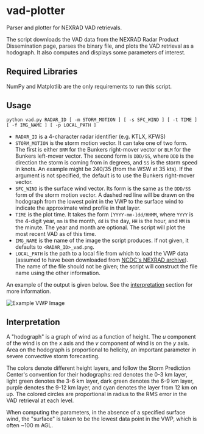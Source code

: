 # vad-plotter
Parser and plotter for NEXRAD VAD retrievals. 

The script downloads the VAD data from the NEXRAD Radar Product Dissemination page, parses the binary file, and plots the VAD retrieval as a hodograph. It also computes and displays some parameters of interest.

## Required Libraries
NumPy and Matplotlib are the only requirements to run this script.

## Usage
```
python vad.py RADAR_ID [ -m STORM_MOTION ] [ -s SFC_WIND ] [ -t TIME ] [ -f IMG_NAME ] [ -p LOCAL_PATH ]
```
* `RADAR_ID` is a 4-character radar identifier (e.g. KTLX, KFWS)
* `STORM_MOTION` is the storm motion vector. It can take one of two form. The first is either `BRM` for the Bunkers right-mover vector or `BLM` for the Bunkers left-mover vector. The second form is `DDD/SS`, where `DDD` is the direction the storm is coming from in degrees, and `SS` is the storm speed in knots. An example might be 240/35 (from the WSW at 35 kts).  If the argument is not specified, the default is to use the Bunkers right-mover vector.
* `SFC_WIND` is the surface wind vector. Its form is the same as the `DDD/SS` form of the storm motion vector. A dashed red line will be drawn on the hodograph from the lowest point in the VWP to the surface wind to indicate the approximate wind profile in that layer.
* `TIME` is the plot time. It takes the form `[YYYY-mm-]dd/HHMM`, where `YYYY` is the 4-digit year, `mm` is the month, `dd` is the day, `HH` is the hour, and `MM` is the minute. The year and month are optional. The script will plot the most recent VAD as of this time.
* `IMG_NAME` is the name of the image the script produces. If not given, it defaults to `<RADAR_ID>_vad.png`.
* `LOCAL_PATH` is the path to a local file from which to load the VWP data (assumed to have been downloaded from [NCDC's NEXRAD archive](https://www.ncdc.noaa.gov/has/HAS.FileAppRouter?datasetname=7000&subqueryby=STATION&applname=&outdest=FILE)). The name of the file should not be given; the script will construct the file name using the other information.

An example of the output is given below. See the [interpretation](#interpretation) section for more information.

![Example VWP Image](http://autumnsky.us/imgs/KINX_vad.png)

## Interpretation
A "hodograph" is a graph of wind as a function of height. The *u* component of the wind is on the *x* axis and the *v* component of wind is on the *y* axis. Area on the hodograph is proportional to helicity, an important parameter in severe convective storm forecasting.

The colors denote different height layers, and follow the Storm Prediction Center's convention for their hodographs: red denotes the 0-3 km layer, light green denotes the 3-6 km layer, dark green denotes the 6-9 km layer, purple denotes the 9-12 km layer, and cyan denotes the layer from 12 km on up. The colored circles are proportional in radius to the RMS error in the VAD retrieval at each level.

When computing the parameters, in the absence of a specified surface wind, the "surface" is taken to be the lowest data point in the VWP, which is often ~100 m AGL.
